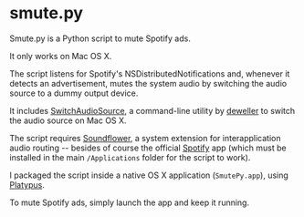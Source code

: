 # smute.py

Smute.py is a Python script to mute Spotify ads.

It only works on Mac OS X.

The script listens for Spotify's NSDistributedNotifications and, whenever it detects
an advertisement, mutes the system audio by switching the audio source to a dummy 
output device.

It includes [SwitchAudioSource](http://code.google.com/p/switchaudio-osx/), a 
command-line utility by [deweller](https://github.com/deweller) to switch the audio 
source on Mac OS X. 

The script requires [Soundflower](http://code.google.com/p/soundflower/downloads/list), 
a system extension for interapplication audio routing -- besides of course the 
official [Spotify](http://www.spotify.com/download) app (which must be installed in 
the main `/Applications` folder for the script to work).

I packaged the script inside a native OS X application (`SmutePy.app`), 
using [Platypus](http://www.sveinbjorn.org/platypus).

To mute Spotify ads, simply launch the app and keep it running.



